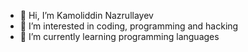 - 👋 Hi, I’m Kamoliddin Nazrullayev
- 👀 I’m interested in coding, programming and hacking
- 🌱 I’m currently learning programming languages


<!---
nazrullayevkamoliddin/nazrullayevkamoliddin is a ✨ special ✨ repository because its `README.md` (this file) appears on your GitHub profile.
You can click the Preview link to take a look at your changes.
--->
